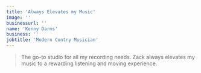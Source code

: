 ```yaml
---
title: 'Always Elevates my Music'
image: ''
businessurl: ''
name: 'Kenny Darms'
business: ''
jobtitle: 'Modern Contry Musician'
---
```


> The go-to studio for all my recording needs.  Zack always elevates my music to a rewarding listening and moving experience.